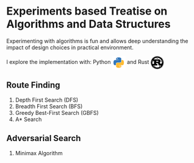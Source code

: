 # Experiments based Treatise on Algorithms and Data Structures
Experimenting with algorithms is fun and allows deep understanding the
impact of design choices in practical environment.

I explore the implementation with:
Python <img src="./_docs/figures/Python_logo_51.svg.png" height="35px" align="center"> 
and Rust <img src="./_docs/figures/Rust_programming_language_black_logo.svg" height="35px" align="center">

## Route Finding
1. Depth First Search (DFS)
2. Breadth First Search (BFS)
3. Greedy Best-First Search (GBFS)
4. A* Search

## Adversarial Search
1. Minimax Algorithm